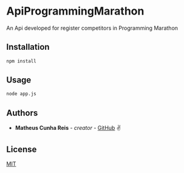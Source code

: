 # ApiProgrammingMarathon

An Api developed for register competitors in Programming Marathon

## Installation

```bash
npm install
```

## Usage

```bash
node app.js
```

## Authors

* **Matheus Cunha Reis** - *creator* - [GitHub](https://github.com/matheuscr30) ✌

## License
[MIT](https://choosealicense.com/licenses/mit/)

